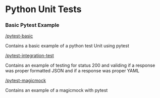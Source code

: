 # Python Unit Tests

### Basic Pytest Example

[/pytest-basic](/pytest-basic/pytests-basic-example.py)

Contains a basic example of a python test Unit using pytest

[/pytest-integration-test](/pytest-integration-test/pytest-integration-test.py)

Contains an example of testing for status 200 and validing if
a response was proper formatted JSON and if a response was proper YAML

[/pytest-magicmock](/pytest-magicmock/pytest-magicmock-example.py)

Contains an example of a magicmock with pytest